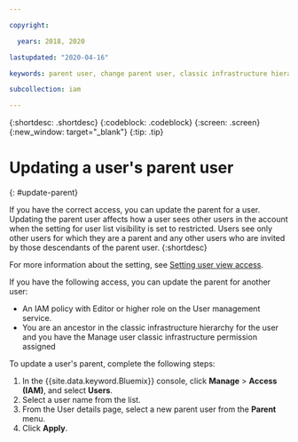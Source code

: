 ```yaml
---

copyright:

  years: 2018, 2020

lastupdated: "2020-04-16"

keywords: parent user, change parent user, classic infrastructure hierarchy

subcollection: iam

---
```


{:shortdesc: .shortdesc}
{:codeblock: .codeblock}
{:screen: .screen}
{:new_window: target="_blank"}
{:tip: .tip}

# Updating a user's parent user
{: #update-parent}

If you have the correct access, you can update the parent for a user. Updating the parent user affects how a user sees other users in the account when the setting for user list visibility is set to restricted. Users see only other users for which they are a parent and any other users who are invited by those descendants of the parent user.
{:shortdesc}

For more information about the setting, see [Setting user view access](/docs/iam?topic=iam-userlistview#userlistview).

If you have the following access, you can update the parent for another user:

* An IAM policy with Editor or higher role on the User management service.
* You are an ancestor in the classic infrastructure hierarchy for the user and you have the Manage user classic infrastructure permission assigned


To update a user's parent, complete the following steps:

1. In the {{site.data.keyword.Bluemix}} console, click **Manage** &gt; **Access (IAM)**, and select **Users**.  
2. Select a user name from the list.
3. From the User details page, select a new parent user from the **Parent** menu.
4. Click **Apply**.

